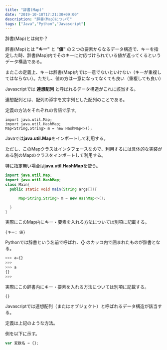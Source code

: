 ```yaml
---
title: "辞書(Map)"
date: "2019-10-18T17:21:30+09:00"
description: "辞書(Map)について"
tags: ["Java","Python","Javascript"]
---
```


辞書(Map)とは何か？  

辞書(Map)とは **"キー"** と **"値"** の２つの要素からなるデータ構造で、キーを指定した時、辞書(Map)内でそのキーに対応づけられている値が返ってくるというデータ構造である。

またこの定義上、キーは辞書(Map)内では一意でないといけない（キーが重複してはならない）。ただし、値の方は一意になってなくても良い（重複しても良い）


Javascriptでは **連想配列** と呼ばれるデータ構造がこれに該当する。

連想配列とは、配列の添字を文字列とした配列のことである。

定義の方法をそれぞれの言語で示す。

<div class="note_content_by_programming_language" id="note_content_Java">

```
import java.util.Map;
import java.util.HashMap;
Map<String,String> m = new HashMap<>();
```

Javaでは**java.util.Map**をインポートして利用する。

ただし、このMapクラスはインタフェースなので、利用するには具体的な実装がある別のMapのクラスをインポートして利用する。

特に指定無い場合は**java.util.HashMap**を使う。

```java
import java.util.Map;
import java.util.HashMap;
class Main{
  public static void main(String args[]){

      Map<String,String> m = new HashMap<>();

  }
}
```

実際にこのMap内にキー・要素を入れる方法については別項に記載する。

</div>
<div class="note_content_by_programming_language" id="note_content_Python">

`{キー: 値}`

Pythonでは辞書という名前で呼ばれ、**{}** のカッコ内で囲まれたものが辞書となる。   

```python
>>> a={}
>>> 
>>> a
{}
>>> 
```

実際にこの辞書内にキー・要素を入れる方法については別項に記載する。

</div>
<div class="note_content_by_programming_language" id="note_content_Javascript">

```
{}
```

Javascriptでは連想配列（またはオブジェクト）と呼ばれるデータ構造が該当する。

定義は上記のような方法。

例を以下に示す。

```javascript
var 変数名 = {};
```

</div>


